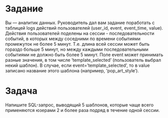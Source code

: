 # Задание

Вы — аналитик данных. Руководитель дал вам задание поработать с таблицей logs действий пользователей (user_id, event, event_time, value). Действия пользователей поделены на сессии - последовательности событий, в которых между соседними по времени событиями промежуток не более 5 минут. Т.е. длина всей сессии может быть гораздо больше 5 минут, но между каждыми последовательными событиями не должно быть более 5 минут.
Поле event может принимать разные значения, в том числе ’template_selected’ (пользователь выбрал некий шаблон). В случае, если event=’template_selected’, то в value записано название этого шаблона (например, ’pop_art_style’).

# Задача

Напишите SQL-запрос, выводящий 5 шаблонов, которые чаще всего применяются юзерами 2 и более раза подряд в течение одной сессии.
